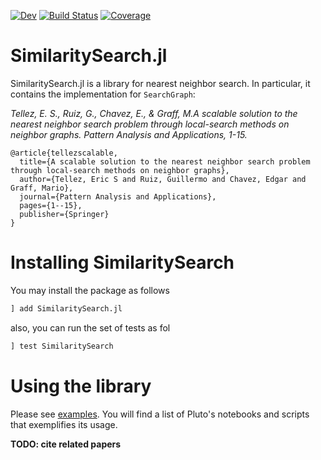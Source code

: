[![Dev](https://img.shields.io/badge/docs-dev-blue.svg)](https://sadit.github.io/SimilaritySearch.jl/dev)
[![Build Status](https://github.com/sadit/SimilaritySearch.jl/workflows/CI/badge.svg)](https://github.com/sadit/SimilaritySearch.jl/actions)
[![Coverage](https://codecov.io/gh/sadit/SimilaritySearch.jl/branch/main/graph/badge.svg)](https://codecov.io/gh/sadit/SimilaritySearch.jl)


# SimilaritySearch.jl


SimilaritySearch.jl is a library for nearest neighbor search. In particular, it contains the implementation for `SearchGraph`:

_Tellez, E. S., Ruiz, G., Chavez, E., & Graff, M.A scalable solution to the nearest neighbor search problem through local-search methods on neighbor graphs. Pattern Analysis and Applications, 1-15._

```
@article{tellezscalable,
  title={A scalable solution to the nearest neighbor search problem through local-search methods on neighbor graphs},
  author={Tellez, Eric S and Ruiz, Guillermo and Chavez, Edgar and Graff, Mario},
  journal={Pattern Analysis and Applications},
  pages={1--15},
  publisher={Springer}
}
```

# Installing SimilaritySearch


You may install the package as follows
```julia
] add SimilaritySearch.jl
```
also, you can run the set of tests as fol
```julia
] test SimilaritySearch
```

# Using the library
Please see [examples](https://github.com/sadit/SimilaritySearchDemos). You will find a list of Pluto's notebooks and scripts that exemplifies its usage.
 
**TODO: cite related papers**


